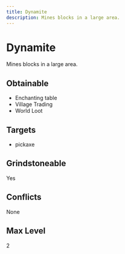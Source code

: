 ```yaml
---
title: Dynamite
description: Mines blocks in a large area.
---
```

# Dynamite
Mines blocks in a large area.
## Obtainable
- Enchanting table
- Village Trading
- World Loot
## Targets
- pickaxe
## Grindstoneable
Yes
## Conflicts
None
## Max Level
2
